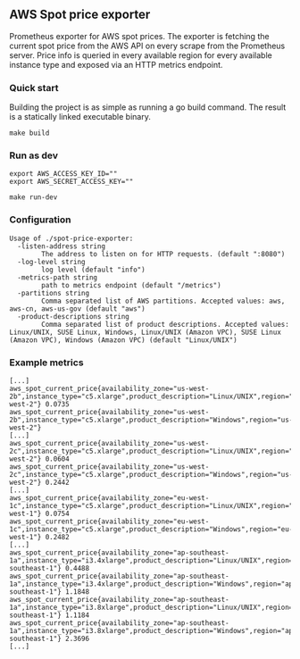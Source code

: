 ## AWS Spot price exporter

Prometheus exporter for AWS spot prices.
The exporter is fetching the current spot price from the AWS API on every scrape from the Prometheus server.
Price info is queried in every available region for every available instance type and exposed via an HTTP metrics endpoint.

### Quick start

Building the project is as simple as running a go build command. The result is a statically linked executable binary.
```
make build
```

### Run as dev
```
export AWS_ACCESS_KEY_ID=""
export AWS_SECRET_ACCESS_KEY=""

make run-dev
```

### Configuration

```
Usage of ./spot-price-exporter:
  -listen-address string
        The address to listen on for HTTP requests. (default ":8080")
  -log-level string
        log level (default "info")
  -metrics-path string
        path to metrics endpoint (default "/metrics")
  -partitions string
        Comma separated list of AWS partitions. Accepted values: aws, aws-cn, aws-us-gov (default "aws")
  -product-descriptions string
        Comma separated list of product descriptions. Accepted values: Linux/UNIX, SUSE Linux, Windows, Linux/UNIX (Amazon VPC), SUSE Linux (Amazon VPC), Windows (Amazon VPC) (default "Linux/UNIX")
```

### Example metrics

```
[...]
aws_spot_current_price{availability_zone="us-west-2b",instance_type="c5.xlarge",product_description="Linux/UNIX",region="us-west-2"} 0.0735
aws_spot_current_price{availability_zone="us-west-2b",instance_type="c5.xlarge",product_description="Windows",region="us-west-2"}
[...]
aws_spot_current_price{availability_zone="us-west-2c",instance_type="c5.xlarge",product_description="Linux/UNIX",region="us-west-2"} 0.0604
aws_spot_current_price{availability_zone="us-west-2c",instance_type="c5.xlarge",product_description="Windows",region="us-west-2"} 0.2442
[...]
aws_spot_current_price{availability_zone="eu-west-1c",instance_type="c5.xlarge",product_description="Linux/UNIX",region="eu-west-1"} 0.0754
aws_spot_current_price{availability_zone="eu-west-1c",instance_type="c5.xlarge",product_description="Windows",region="eu-west-1"} 0.2482
[...]
aws_spot_current_price{availability_zone="ap-southeast-1a",instance_type="i3.4xlarge",product_description="Linux/UNIX",region="ap-southeast-1"} 0.4488
aws_spot_current_price{availability_zone="ap-southeast-1a",instance_type="i3.4xlarge",product_description="Windows",region="ap-southeast-1"} 1.1848
aws_spot_current_price{availability_zone="ap-southeast-1a",instance_type="i3.8xlarge",product_description="Linux/UNIX",region="ap-southeast-1"} 1.1184
aws_spot_current_price{availability_zone="ap-southeast-1a",instance_type="i3.8xlarge",product_description="Windows",region="ap-southeast-1"} 2.3696
[...]
```